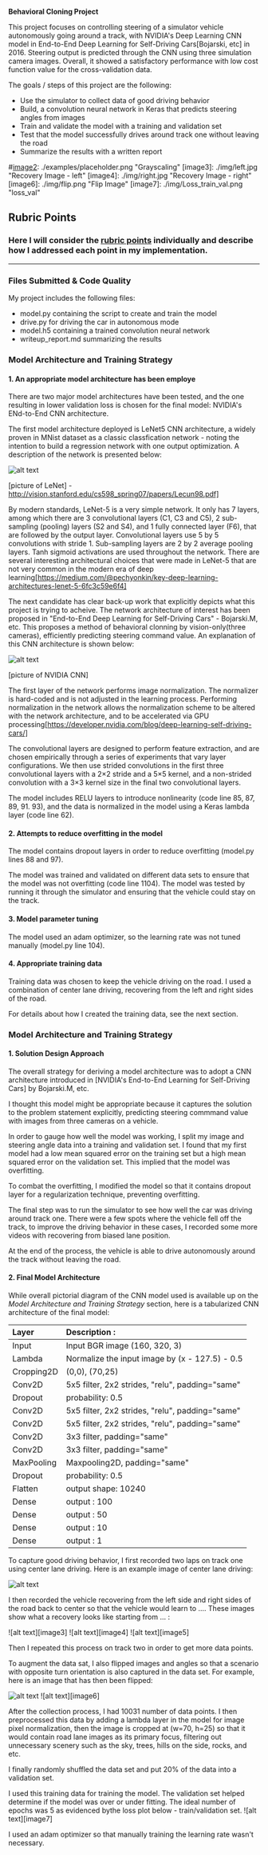 **Behavioral Cloning Project**

This project focuses on controlling steering of a simulator vehicle autonomously going around a track, with NVIDIA's Deep Learning CNN model in  End-to-End Deep Learning for Self-Driving Cars[Bojarski, etc] in 2016. Steering output is predicted through the CNN using three simulation camera images. Overall, it showed a satisfactory performance with low cost function value for the cross-validation data.

The goals / steps of this project are the following:
* Use the simulator to collect data of good driving behavior
* Build, a convolution neural network in Keras that predicts steering angles from images
* Train and validate the model with a training and validation set
* Test that the model successfully drives around track one without leaving the road
* Summarize the results with a written report

[//]: # (Image References)

[image2]: ./img/center.jpg "Center Image"
#[image2]: ./examples/placeholder.png "Grayscaling"
[image3]: ./img/left.jpg "Recovery Image - left"
[image4]: ./img/right.jpg "Recovery Image - right"
[image6]: ./img/flip.png "Flip Image"
[image7]: ./img/Loss_train_val.png "loss_val"

## Rubric Points
### Here I will consider the [rubric points](https://review.udacity.com/#!/rubrics/432/view) individually and describe how I addressed each point in my implementation.  

---
### Files Submitted & Code Quality

My project includes the following files:
* model.py containing the script to create and train the model
* drive.py for driving the car in autonomous mode
* model.h5 containing a trained convolution neural network 
* writeup_report.md summarizing the results

### Model Architecture and Training Strategy

#### 1. An appropriate model architecture has been employe

There are two major model architectures have been tested, and the one resulting in lower validation loss is chosen for the final model: NVIDIA's ENd-to-End CNN architecture.

The first model architecture deployed is LeNet5 CNN architecture, a widely proven in MNist dataset as a classic classfication network - noting the intention to build a regression network with one output optimization. A description of the network is presented below:

[image8]: ./LeNet5/.png "LeNet5 CNN architecture"
![alt text][image8]

[picture of LeNet] - http://vision.stanford.edu/cs598_spring07/papers/Lecun98.pdf]

By modern standards, LeNet-5 is a very simple network. It only has 7 layers, among which there are 3 convolutional layers (C1, C3 and C5), 2 sub-sampling (pooling) layers (S2 and S4), and 1 fully connected layer (F6), that are followed by the output layer. Convolutional layers use 5 by 5 convolutions with stride 1. Sub-sampling layers are 2 by 2 average pooling layers. Tanh sigmoid activations are used throughout the network. There are several interesting architectural choices that were made in LeNet-5 that are not very common in the modern era of deep learning[https://medium.com/@pechyonkin/key-deep-learning-architectures-lenet-5-6fc3c59e6f4] 

The next candidate has clear back-up work that explicitly depicts what this project is trying to acheive. The network architecture of interest has been proposed in "End-to-End Deep Learning for Self-Driving Cars" - Bojarski.M, etc. 
This proposes a method of behavioral clonning by vision-only(three cameras), efficiently predicting steering command value. An explanation of this CNN architecture is shown below:

[image9]: ./img/CNN.png "NVIDIA End-to-End CNN architecture"
![alt text][image9]

[picture of NVIDIA CNN]

The first layer of the network performs image normalization. The normalizer is hard-coded and is not adjusted in the learning process. Performing normalization in the network allows the normalization scheme to be altered with the network architecture, and to be accelerated via GPU processing[https://developer.nvidia.com/blog/deep-learning-self-driving-cars/]

The convolutional layers are designed to perform feature extraction, and are chosen empirically through a series of experiments that vary layer configurations. We then use strided convolutions in the first three convolutional layers with a 2×2 stride and a 5×5 kernel, and a non-strided convolution with a 3×3 kernel size in the final two convolutional layers.

The model includes RELU layers to introduce nonlinearity (code line 85, 87, 89, 91. 93), and the data is normalized in the model using a Keras lambda layer (code line 62). 

#### 2. Attempts to reduce overfitting in the model

The model contains dropout layers in order to reduce overfitting (model.py lines 88 and 97). 

The model was trained and validated on different data sets to ensure that the model was not overfitting (code line 1104). The model was tested by running it through the simulator and ensuring that the vehicle could stay on the track.

#### 3. Model parameter tuning

The model used an adam optimizer, so the learning rate was not tuned manually (model.py line 104).

#### 4. Appropriate training data

Training data was chosen to keep the vehicle driving on the road. I used a combination of center lane driving, recovering from the left and right sides of the road.  

For details about how I created the training data, see the next section. 

### Model Architecture and Training Strategy

#### 1. Solution Design Approach

The overall strategy for deriving a model architecture was to adopt a CNN architecture introduced in [NVIDIA's End-to-End Learning for Self-Driving Cars] by Bojarski.M, etc.

I thought this model might be appropriate because it captures the solution to the problem statement explicitly, predicting steering commmand value with images from three cameras on a vehicle.

In order to gauge how well the model was working, I split my image and steering angle data into a training and validation set. I found that my first model had a low mean squared error on the training set but a high mean squared error on the validation set. This implied that the model was overfitting. 

To combat the overfitting, I modified the model so that it contains dropout layer for a regularization technique, preventing overfitting.

The final step was to run the simulator to see how well the car was driving around track one. There were a few spots where the vehicle fell off the track, to improve the driving behavior in these cases, I recorded some more videos with recovering from biased lane position.

At the end of the process, the vehicle is able to drive autonomously around the track without leaving the road.

#### 2. Final Model Architecture
While overall pictorial diagram of the CNN model used is available up on the *Model Architecture and Training Strategy* section, here is a tabularized CNN architecture of the final model:

|Layer     |Description					   :|
|:---------|:----------------------------------------------|
|Input     |Input BGR image (160, 320, 3)		   |
|Lambda    |Normalize the input image by (x - 127.5) - 0.5 |
|Cropping2D|(0,0), (70,25)				   |
|Conv2D    |5x5 filter, 2x2 strides, "relu", padding="same"|
|Dropout   |probability: 0.5				   |
|Conv2D    |5x5 filter, 2x2 strides, "relu", padding="same"|
|Conv2D    |5x5 filter, 2x2 strides, "relu", padding="same"|
|Conv2D    |3x3 filter, padding="same"			   |
|Conv2D    |3x3 filter, padding="same"			   |
|MaxPooling|Maxpooling2D, padding="same"		   |
|Dropout   |probability: 0.5				   |
|Flatten   |output shape: 10240			  	   |
|Dense     |output : 100				   |
|Dense     |output : 50 				   |
|Dense     |output : 10 			    	   |
|Dense     |output : 1  				   |


To capture good driving behavior, I first recorded two laps on track one using center lane driving. Here is an example image of center lane driving:

![alt text][image2]

I then recorded the vehicle recovering from the left side and right sides of the road back to center so that the vehicle would learn to .... These images show what a recovery looks like starting from ... :

![alt text][image3]
![alt text][image4]
![alt text][image5]

Then I repeated this process on track two in order to get more data points.

To augment the data sat, I also flipped images and angles so that a scenario with opposite turn orientation is also captured in the data set. For example, here is an image that has then been flipped:

![alt text][image2]
![alt text][image6]

After the collection process, I had 10031 number of data points. I then preprocessed this data by adding a lambda layer in the model for image pixel normalization, then the image is cropped at (w=70, h=25) so that it would contain road lane images as its primary focus, filtering out unnecessary scenery such as the sky, trees, hills on the side, rocks, and etc.

I finally randomly shuffled the data set and put 20% of the data into a validation set. 

I used this training data for training the model. The validation set helped determine if the model was over or under fitting. The ideal number of epochs was 5 as evidenced bythe loss plot below - train/validation set.
![alt text][image7]

I used an adam optimizer so that manually training the learning rate wasn't necessary.
